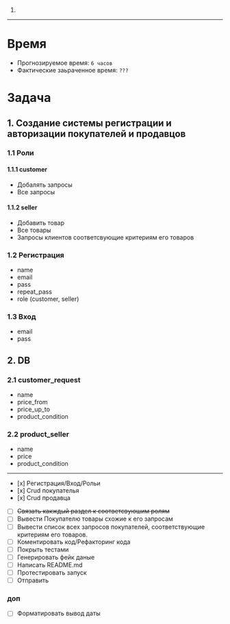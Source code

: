 1.


---
# Время
- Прогнозируемое время: `6 часов`
- Фактические заьраченное время: `???`

# Задача

## 1. Создание системы регистрации и авторизации покупателей и продавцов

### 1.1 Роли

#### 1.1.1 customer
- Добалять запросы
- Все запросы

#### 1.1.2 seller
- Добавить товар
- Все товары
- Запросы клиентов соответсвующие критериям его товаров

### 1.2 Регистрация
- name
- email
- pass
- repeat_pass
- role (customer, seller)

### 1.3 Вход
- email
- pass


## 2. DB

### 2.1 customer_request
- name
- price_from
- price_up_to
- product_condition

### 2.2 product_seller
- name
- price
- product_condition
---


- [х] Регистрация/Вход/Рольи
- [х] Crud покупателья
- [х] Crud продавца
- [ ] ~~Связать какждый раздел к соответсвуюшим ролям~~
- [ ] Вывести Покупателю товары схожие к его запросам
- [ ] Вывести список всех запросов покупателей, соответствующие критериям его товаров.
- [ ] Коментировать код/Рефакторинг кода
- [ ] Покрыть тестами
- [ ] Генерировать фейк даные
- [ ] Написать README.md
- [ ] Протестировать запуск
- [ ] Отправить

### доп
- [ ] Форматировать вывод даты
